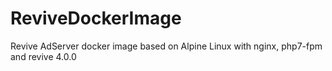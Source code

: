 # ReviveDockerImage
Revive AdServer docker image based on Alpine Linux with nginx, php7-fpm and revive 4.0.0
